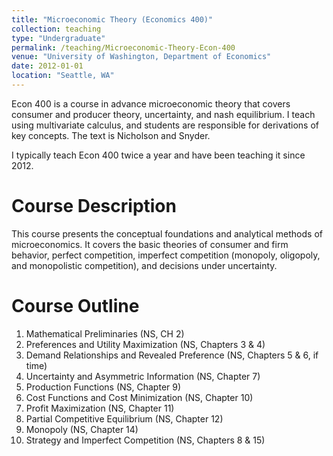 ```yaml
---
title: "Microeconomic Theory (Economics 400)"
collection: teaching
type: "Undergraduate"
permalink: /teaching/Microeconomic-Theory-Econ-400
venue: "University of Washington, Department of Economics"
date: 2012-01-01
location: "Seattle, WA"
---
```

Econ 400 is a course in advance microeconomic theory that covers consumer and producer theory, uncertainty, and nash equilibrium.  I teach using multivariate calculus, and students are responsible for derivations of key concepts.  The text is Nicholson and Snyder.

I typically teach Econ 400 twice a year and have been teaching it since 2012.

Course Description
======

This course presents the conceptual foundations and analytical methods of microeconomics. It covers the basic theories of consumer and firm 
behavior, perfect competition, imperfect competition (monopoly, oligopoly, and monopolistic competition), and decisions under uncertainty.

Course Outline
======
1. Mathematical Preliminaries (NS, CH 2)
2. Preferences and Utility Maximization (NS, Chapters 3 & 4)
3. Demand Relationships and Revealed Preference (NS, Chapters 5 & 6, if time)
4. Uncertainty and Asymmetric Information (NS, Chapter 7)
5. Production Functions (NS, Chapter 9)
6. Cost Functions and Cost Minimization (NS, Chapter 10)
7. Profit Maximization (NS, Chapter 11)
8. Partial Competitive Equilibrium (NS, Chapter 12)
9. Monopoly (NS, Chapter 14)
10. Strategy and Imperfect Competition (NS, Chapters 8 & 15)
